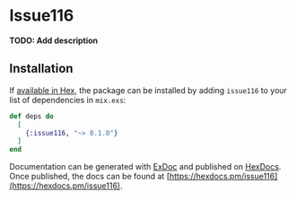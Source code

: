 # Issue116

**TODO: Add description**

## Installation

If [available in Hex](https://hex.pm/docs/publish), the package can be installed
by adding `issue116` to your list of dependencies in `mix.exs`:

```elixir
def deps do
  [
    {:issue116, "~> 0.1.0"}
  ]
end
```

Documentation can be generated with [ExDoc](https://github.com/elixir-lang/ex_doc)
and published on [HexDocs](https://hexdocs.pm). Once published, the docs can
be found at [https://hexdocs.pm/issue116](https://hexdocs.pm/issue116).

